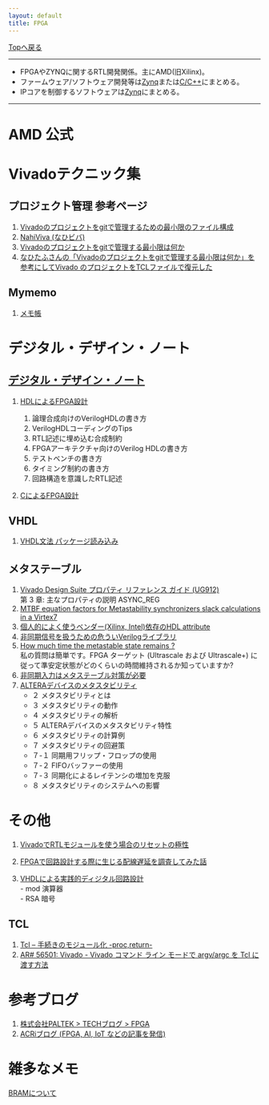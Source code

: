 ```yaml
---
layout: default
title: FPGA
---
```

<!-- ---------------------------------------------------------------------------------------------------- -->
<!-- ヘッダ部 -->
<div class="column-one">
<!-- ---------------------------------------------------------------------------------------------------- -->

  [Topへ戻る](../index.md)

  --------------------------------------------------------------------------
  - FPGAやZYNQに関するRTL開発関係。主にAMD(旧Xilinx)。  
  - ファームウェア/ソフトウェア開発等は[Zynq](../Zynq/Zynq.md)または[C/C++](../C_Cplusplus/C_Cplusplus.md)にまとめる。  
  - IPコアを制御するソフトウェアは[Zynq](../Zynq/Zynq.md)にまとめる。
  
  --------------------------------------------------------------------------
</div>
<!-- ---------------------------------------------------------------------------------------------------- -->
<!-- セクション -->
<div class="column-one">
<!-- ---------------------------------------------------------------------------------------------------- -->

# AMD 公式
  <!-- left--------------------------------- -->
  <div class="column-left">


  </div>
  <!-- right--------------------------------- -->
  <div class="column-right">

  </div>
</div>

<!-- ---------------------------------------------------------------------------------------------------- -->
<!-- セクション -->
<div class="column-one">
<!-- ---------------------------------------------------------------------------------------------------- -->

# Vivadoテクニック集
  <!-- left--------------------------------- -->
  <div class="column-left">
  
  ## プロジェクト管理 参考ページ
  1. <a href="https://qiita.com/nahitafu/items/b8bfee046b197c0fb833" target="_blank">Vivadoのプロジェクトをgitで管理するための最小限のファイル構成</a>	
  1. <a href="https://github.com/tokuden/NahiViva" target="_blank">NahiViva (なひビバ)</a>	
  1. <a href="http://nahitafu.cocolog-nifty.com/nahitafu/2019/05/post-60422b.html" target="_blank">Vivadoのプロジェクトをgitで管理する最小限は何か</a>	  
  1. <a href="https://marsee101.blog.fc2.com/blog-entry-4545.html" target="_blank">なひたふさんの「Vivadoのプロジェクトをgitで管理する最小限は何か」を参考にしてVivado のプロジェクトをTCLファイルで復元した</a>	  

  </div>
  <!-- right--------------------------------- -->
  <div class="column-right">

  ## Mymemo
  1. [メモ帳](Vivado_manage_prg.md)
  </div>
</div>

<!-- ---------------------------------------------------------------------------------------------------- -->
<!-- セクション -->
<div class="column-one">
<!-- ---------------------------------------------------------------------------------------------------- -->

# デジタル・デザイン・ノート
  <!-- left--------------------------------- -->
  <div class="column-left">

  ## <a href="http://zakii.la.coocan.jp/index.htm" target="_blank">デジタル・デザイン・ノート</a>
  1. <a href="http://zakii.la.coocan.jp/hdl/index.htm" target="_blank">HDLによるFPGA設計</a>	
     1. 論理合成向けのVerilogHDLの書き方
     2. VerilogHDLコーディングのTips
     3. RTL記述に埋め込む合成制約
     4. FPGAアーキテクチャ向けのVerilog HDLの書き方
     5. テストベンチの書き方
     6. タイミング制約の書き方
     7. 回路構造を意識したRTL記述

  2. <a href="http://zakii.la.coocan.jp/hls/index.htm" target="_blank">CによるFPGA設計</a>	

  ## VHDL
  1. <a href="https://tetsufuku-blog.com/vhdl-package/" target="_blank">VHDL文法 パッケージ読み込み</a>	

  </div>
  <!-- right--------------------------------- -->
  <div class="column-right">

  ## メタステーブル  
  1. <a href="https://docs.xilinx.com/v/u/ja-JP/ug912-vivado-properties" target="_blank">Vivado Design Suite プロパティ リファレンス ガイド (UG912)</a>  
    第 3 章: 主なプロパティの説明 ASYNC_REG
  1. <a href="https://support.xilinx.com/s/question/0D52E00006hpZnVSAU/mtbf-equation-factors-for-metastability-synchronizers-slack-calculations-in-a-virtex7?language=ja" target="_blank">MTBF equation factors for Metastability synchronizers slack calculations in a Virtex7</a>  
  1. <a href="https://qiita.com/nv-h/items/3968f033404ca7e3704b" target="_blank">個人的によく使うベンダー(Xilinx, Intel)依存のHDL attribute</a>  
  1. <a href="https://dora.bk.tsukuba.ac.jp/~takeuchi/?%E9%9B%BB%E6%B0%97%E5%9B%9E%E8%B7%AF%2FHDL%2F%E9%9D%9E%E5%90%8C%E6%9C%9F%E4%BF%A1%E5%8F%B7%E3%82%92%E6%89%B1%E3%81%86%E3%81%9F%E3%82%81%E3%81%AE%E5%8D%B1%E3%81%86%E3%81%84Verilog%E3%83%A9%E3%82%A4%E3%83%96%E3%83%A9%E3%83%AA" target="_blank">非同期信号を扱うための危ういVerilogライブラリ</a>  
  1. <a href="https://support.xilinx.com/s/question/0D52E00006hphbiSAA/how-much-time-the-metastable-state-remains-?language=ja" target="_blank">How much time the metastable state remains ?</a>  
    私の質問は簡単です。FPGA ターゲット (Ultrascale および Ultrascale\+) に従って準安定状態がどのくらいの時間維持されるか知っていますか?
  1. <a href="https://www.wti.jp/contents/blog/blog210106.htm" target="_blank">非同期入力はメタステーブル対策が必要</a>  
  1. <a href="https://www.macnica.co.jp/business/semiconductor/articles/pdf/ELS0320_S000_10__1.pdf" target="_blank">ALTERAデバイスのメタスタビリティ</a>  
     - ２ メタスタビリティとは 
     - ３ メタスタビリティの動作 
     - ４ メタスタビリティの解析 
     - ５ ALTERAデバイスのメタスタビリティ特性 
     - ６ メタスタビリティの計算例 
     - ７ メタスタビリティの回避策 
     - ７-１ 同期用フリップ・フロップの使用 
     - ７-２ FIFOバッファーの使用
     - ７-３ 同期化によるレイテンシの増加を克服 
     - ８ メタスタビリティのシステムへの影響
    
  </div>




</div>
<!-- ---------------------------------------------------------------------------------------------------- -->
<!-- セクション -->
<div class="column-one">
<!-- ---------------------------------------------------------------------------------------------------- -->

# その他
  <!-- left--------------------------------- -->
  <div class="column-left">

  1. <a href="https://qiita.com/nahitafu/items/5bebc70c2fe14bed28dc" target="_blank">VivadoでRTLモジュールを使う場合のリセットの極性</a>	
  1. <a href="https://qiita.com/sttn/items/1c5385516e22a829c218" target="_blank">FPGAで回路設計する際に生じる配線遅延を調査してみた話</a>	

  1. <a href="https://www.cqpub.co.jp/dwm/contest/2001/dwm003700621.pdf" target="_blank">VHDLによる実践的ディジタル回路設計</a>	  
    - mod 演算器  
    - RSA 暗号

  ## TCL
  1. <a href="https://blog.it-see.net/it-dokata/tcl-tk/proc/" target="_blank">Tcl – 手続きのモジュール化 -proc,return-</a>	
  1. <a href="https://support.xilinx.com/s/article/56501?language=ja" target="_blank">AR# 56501: Vivado - Vivado コマンド ライン モードで argv/argc を Tcl に渡す方法</a>	



  </div>
  <!-- right--------------------------------- -->
  <div class="column-right">

  </div>
</div>

<!-- ---------------------------------------------------------------------------------------------------- -->
<!-- セクション -->
<div class="column-one">
<!-- ---------------------------------------------------------------------------------------------------- -->

  # 参考ブログ
  <!-- left--------------------------------- -->
  <div class="column-left">

  1. <a href="https://www.paltek.co.jp/techblog/tag/fpga" target="_blank">株式会社PALTEK > TECHブログ > FPGA</a>	
  1. <a href="https://www.acri.c.titech.ac.jp/wordpress/" target="_blank">ACRiブログ (FPGA, AI, IoT などの記事を発信)</a>	

  </div>
  <!-- right--------------------------------- -->
  <div class="column-right">
  </div>
</div>

<!-- ---------------------------------------------------------------------------------------------------- -->
<!-- セクション -->
<div class="column-one">
<!-- ---------------------------------------------------------------------------------------------------- -->

  # 雑多なメモ
  <!-- left--------------------------------- -->
  <div class="column-left">

  [BRAMについて](BRAM/bram.md)


  
  </div>
  </div>
  <!-- right--------------------------------- -->
  <div class="column-right">
  </div>
</div>
